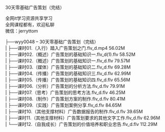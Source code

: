 30天零基础广告策划（完结）

全网it学习资源共享学习<br>全网课程都有，欢迎私聊<br>微信：jerryttom<br>

├──wyy0048 – 30天零基础广告策划（完结）<br> | ├──课时01.（入行）踏入广告策划之门.flv_d.mp4 56.02M<br> | ├──课时02.（概述）广告策划的基础知识一.flv_d(1).flv 58.52M<br> | ├──课时02.（概述）广告策划的基础知识一.flv_d.flv 79.57M<br> | ├──课时03.（媒体）广告策划的基础知识二.flv_d.flv 69.28M<br> | ├──课时04.（传播）广告策划的基础知识三.flv_d.flv 62.99M<br> | ├──课时05.（传播）广告策划的基础知识四.flv_d.flv 65.56M<br> | ├──课时06.（分析）广告策划的分析方法.flv_d.flv 79.91M<br> | ├──课时07.（思考）广告策划的思考方法.flv_d.flv 46.25M<br> | ├──课时08.（制作）广告策划方案的制作.flv_d.flv 80.41M<br> | ├──课时09.（实践）广告策划案例分享.flv_d.flv 84.65M<br> | ├──课时10.（其他支撑材料）广告数据报告的制作.flv_d.flv 39.65M<br> | ├──课时11.（其他支撑材料）广告策划要求的其他文字工作.flv_d.flv 62.96M<br> | └──课时12.（自我成长）广告策划的价值培养和职业忠告.flv_d.flv 112.29M